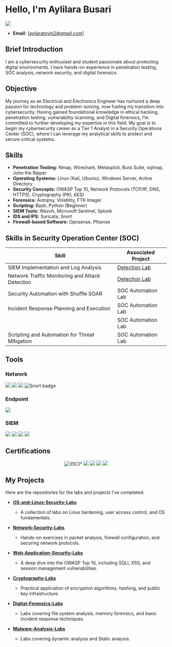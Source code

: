 # Hello, I'm Aylilara Busari
<a href="https://linkedin.com/busari-ayilara"><img src="https://img.shields.io/badge/-LinkedIn-0072b1?&style=for-the-badge&logo=linkedin&logoColor=white" /></a>
* **Email:** [ayilaratoyin2@gmail.com]

## Brief Introduction 

I am a cybersecurity enthusiast and student passionate about protecting digital environments. I have hands-on experience in penetration testing, SOC analysis, network security, and digital forensics.

## Objective

My journey as an Electrical and Electronics Engineer has nurtured a deep passion for technology and problem-solving, now fueling my transition into cybersecurity. Having gained foundational knowledge in ethical hacking, penetration testing, vulnerability scanning, and Digital forensics, I’m committed to further developing my expertise in this field. My goal is to begin my cybersecurity career as a Tier 1 Analyst in a Security Operations Center (SOC), where I can leverage my analytical skills to protect and secure critical systems.

## Skills
* **Penetration Testing:** Nmap, Wireshark, Metasploit, Burp Suite, sqlmap, John the Ripper
* **Operating Systems:** Linux (Kali, Ubuntu), Windows Server, Active Directory
* **Security Concepts:** OWASP Top 10, Network Protocols (TCP/IP, DNS, HTTPS), Cryptography (PKI, AES)
* **Forensics:** Autopsy, Volatility, FTK Imager
* **Scripting:** Bash, Python (Beginner)
* **SIEM Tools:** Wazuh, Microsoft Sentinel, Splunk
* **IDS and IPS:** Suricata, Snort
* **Firewall-based Software:** Opnsense, Pfsense
  
## Skills in Security Operation Center (SOC)

| Skill                                         | Associated Project         |
|-----------------------------------------------|----------------------------|
| SIEM Implementation and Log Analysis          | <a href="https://google.com">Detection Lab</a>|
| Network Traffic Monitoring and Attack Detection | <a href="https://google.com">Detection Lab</a>|
| Security Automation with Shuffle SOAR         | SOC Automation Lab|
| Incident Response Planning and Execution      | SOC Automation Lab|
|                                               | SOC Automation Lab|
| Scripting and Automation for Threat Mitigation | SOC Automation Lab|

## Tools

### Network
<div>
    <img src="https://img.shields.io/badge/-Wireshark-1679A7?&style=for-the-badge&logo=Wireshark&logoColor=white" />
    <img src="https://img.shields.io/badge/-Suricata-EF3B2D?&style=for-the-badge&logo=Suricata&logoColor=white" />
    <img src="https://img.shields.io/badge/-Zeek-777BB4?&style=for-the-badge&logo=Zeek&logoColor=white" />
    <img src="https://img.shields.io/badge/-Snort-777BB4?style=for-the-badge&logo=snort&logoColor=white" alt="Snort badge" />
</div>

### Endpoint
<div>
    <img src="https://img.shields.io/badge/-Microsoft_Defender_for_Endpoint-00A4EF?&style=for-the-badge&logo=Microsoft&logoColor=white" />
    
</div>

### SIEM
<div>
    <img src="https://img.shields.io/badge/-Microsoft_Sentinel-0078D4?&style=for-the-badge&logo=Microsoft&logoColor=white" />
    <img src="https://img.shields.io/badge/-Splunk-000000?&style=for-the-badge&logo=Splunk&logoColor=white" />
    <img src="https://img.shields.io/badge/-Elastic-005571?&style=for-the-badge&logo=Elastic&logoColor=white" />
    <img src="https://img.shields.io/badge/-Wazuh-005571?&style=for-the-badge&logo=Wazuh&logoColor=white" />
</div>

## Certifications
<div>
<p align="center">
  <img src="https://img.shields.io/badge/-(ISC)%C2%B2-00693E?style=for-the-badge&logo=ISC2&logoColor=white" alt="(ISC)²" />
  <img src="https://img.shields.io/badge/-Network%20Defense-2F80ED?style=for-the-badge&logo=shield&logoColor=white" />
  <img src="https://img.shields.io/badge/-AIG%20Shields%20Up%3A%20Cybersecurity%20Job%20Simulation-1E90FF?style=for-the-badge&logo=aig&logoColor=white" />
  <img src="https://img.shields.io/badge/-Career%20Essentials%20in%20Cybersecurity-0078D4?style=for-the-badge&logo=microsoft&logoColor=white" />
  <img src="https://img.shields.io/badge/-LinkedIn%20Learning-0A66C2?style=for-the-badge&logo=linkedin&logoColor=white" />
</p>
</div>

## My Projects

Here are the repositories for the labs and projects I've completed:

* **[OS-and-Linux-Security-Labs](OS-and-Linux-Security-Labs)**
    * A collection of labs on Linux hardening, user access control, and OS fundamentals.

* **[Network-Security-Labs](link-to-your-repo)**
    * Hands-on exercises in packet analysis, firewall configuration, and securing network protocols.

* **[Web-Application-Security-Labs](link-to-your-repo)**
    * A deep dive into the OWASP Top 10, including SQLi, XSS, and session management vulnerabilities.

* **[Cryptography-Labs](link-to-your-repo)**
    * Practical application of encryption algorithms, hashing, and public key infrastructure.

* **[Digital-Forensics-Labs](link-to-your-repo)**
    * Labs covering file system analysis, memory forensics, and basic incident response techniques.

* **[Malware-Analysis-Labs](link-to-your-repo)**
    * Labs covering dynamic analysis and Static analysis.

